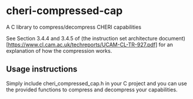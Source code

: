# cheri-compressed-cap
A C library to compress/decompress CHERI capabilities

See Section 3.4.4 and 3.4.5 of (the instruction set architecture document)[https://www.cl.cam.ac.uk/techreports/UCAM-CL-TR-927.pdf] for an explanation of how the compression works.

## Usage instructions
Simply include cheri_compressed_cap.h in your C project and you can use the provided functions to compress and decompress your capabilities.
